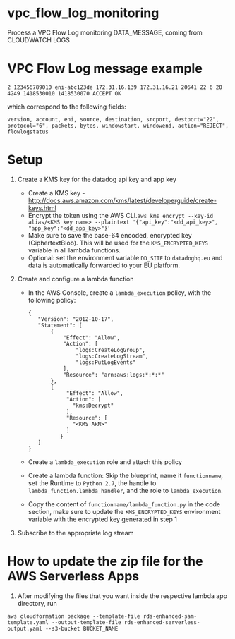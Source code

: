 # vpc_flow_log_monitoring
Process a VPC Flow Log monitoring DATA_MESSAGE, coming from CLOUDWATCH LOGS

# VPC Flow Log message example
```
2 123456789010 eni-abc123de 172.31.16.139 172.31.16.21 20641 22 6 20 4249 1418530010 1418530070 ACCEPT OK
```

which correspond to the following fields:
```
version, account, eni, source, destination, srcport, destport="22", protocol="6", packets, bytes, windowstart, windowend, action="REJECT", flowlogstatus
```

# Setup

1. Create a KMS key for the datadog api key and app key
   - Create a KMS key - http://docs.aws.amazon.com/kms/latest/developerguide/create-keys.html
   - Encrypt the token using the AWS CLI.`aws kms encrypt --key-id alias/<KMS key name> --plaintext '{"api_key":"<dd_api_key>", "app_key":"<dd_app_key>"}'`
   - Make sure to save the base-64 encoded, encrypted key (CiphertextBlob). This will be used for the `KMS_ENCRYPTED_KEYS` variable in all lambda functions.
   - Optional: set the environment variable `DD_SITE` to `datadoghq.eu` and data is automatically forwarded to your EU platform.

1. Create and configure a lambda function
   - In the AWS Console, create a `lambda_execution` policy, with the following policy:
     ```
     {
        "Version": "2012-10-17",
        "Statement": [
            {
                "Effect": "Allow",
                "Action": [
                    "logs:CreateLogGroup",
                    "logs:CreateLogStream",
                    "logs:PutLogEvents"
                ],
                "Resource": "arn:aws:logs:*:*:*"
            },
            {
                 "Effect": "Allow",
                 "Action": [
                   "kms:Decrypt"
                 ],
                 "Resource": [
                   "<KMS ARN>"
                 ]
               }
        ]
     }
     ```

   - Create a `lambda_execution` role and attach this policy

   - Create a lambda function: Skip the blueprint, name it `functionname`, set the Runtime to `Python 2.7`, the handle to `lambda_function.lambda_handler`, and the role to `lambda_execution`.

   - Copy the content of `functionname/lambda_function.py` in the code section, make sure to update the `KMS_ENCRYPTED_KEYS` environment variable with the encrypted key generated in step 1

1. Subscribe to the appropriate log stream


# How to update the zip file for the AWS Serverless Apps

1. After modifying the files that you want inside the respective lambda app directory, run
```
aws cloudformation package --template-file rds-enhanced-sam-template.yaml --output-template-file rds-enhanced-serverless-output.yaml --s3-bucket BUCKET_NAME
```

